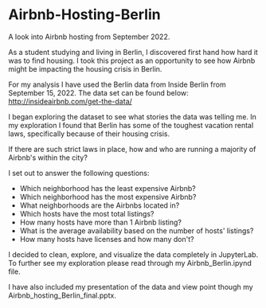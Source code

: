 # Airbnb-Hosting-Berlin
A look into Airbnb hosting from September 2022. 

As a student studying and living in Berlin, I discovered first hand how hard it was to find housing. I took this project as an opportunity to see how Airbnb might be impacting the housing crisis in Berlin. 

For my analysis I have used the Berlin data from Inside Berlin from September 15, 2022. 
The data set can be found below: http://insideairbnb.com/get-the-data/

I began exploring the dataset to see what stories the data was telling me. In my exploration I found that Berlin has some of the toughest vacation rental laws, specifically because of their housing crisis. 

If there are such strict laws in place, how and who are running a majority of Airbnb's within the city? 

I set out to answer the following questions: 
- Which neighborhood has the least expensive Airbnb?
- Which neighborhood has the most expensive Airbnb?
- What neighborhoods are the Airbnbs located in?
- Which hosts have the most total listings?
- How many hosts have more than 1 Airbnb listing?
- What is the average availability based on the number of hosts' listings?
- How many hosts have licenses and how many don't?

I decided to clean, explore, and visualize the data completely in JupyterLab. To further see my exploration please read through my Airbnb_Berlin.ipynd file. 

I have also included my presentation of the data and view point though my Airbnb_hosting_Berlin_final.pptx. 

